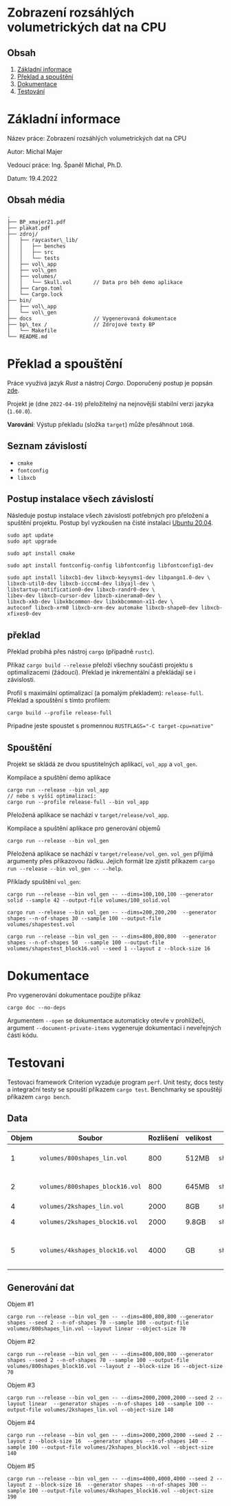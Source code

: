 # Zobrazení rozsáhlých volumetrických dat na CPU

## Obsah
1. [Základní informace](#základní-informace)
2. [Překlad a spouštění](#překlad-a-spouštění)
3. [Dokumentace](#dokumentace)
4. [Testování](#Testovani)

# Základní informace

Název práce:    Zobrazení rozsáhlých volumetrických dat na CPU

Autor:          Michal Majer

Vedoucí práce:  Ing. Španěl Michal, Ph.D.

Datum:          19.4.2022

## Obsah média
```
.
├── BP_xmajer21.pdf
├── plakat.pdf
├── zdroj/
│   ├── raycaster\_lib/
│   │   ├── benches
│   │   ├── src
│   │   └── tests
│   ├── vol\_app
│   ├── vol\_gen
│   ├── volumes/
│   │   └── Skull.vol       // Data pro běh demo aplikace
│   ├── Cargo.toml
│   └── Cargo.lock
├── bin/
│   ├── vol\_app
│   └── vol\_gen
├── docs                    // Vygenerovaná dokumentace
├── bp\_tex /               // Zdrojové texty BP
│   └── Makefile
└── README.md
```

# Překlad a spouštění

Práce využívá jazyk *Rust* a nástroj *Cargo*.
Doporučený postup je popsán [zde](https://www.rust-lang.org/tools/install).

Projekt je (dne `2022-04-19`) přeložitelný na nejnovější stabilní verzi jazyka (`1.60.0`).

**Varování**: Výstup překladu (složka `target`) může přesáhnout `10GB`.

## Seznam závislostí

* `cmake`
* `fontconfig`
* `libxcb`

## Postup instalace všech závislostí

Následuje postup instalace všech závislostí potřebných pro přeložení a spuštění projektu.
Postup byl vyzkoušen na čisté instalaci [Ubuntu 20.04](https://releases.ubuntu.com/20.04/).

```
sudo apt update
sudo apt upgrade
```

```
sudo apt install cmake
```

```
sudo apt install fontconfig-config libfontconfig libfontconfig1-dev
```

```
sudo apt install libxcb1-dev libxcb-keysyms1-dev libpango1.0-dev \
libxcb-util0-dev libxcb-icccm4-dev libyajl-dev \
libstartup-notification0-dev libxcb-randr0-dev \
libev-dev libxcb-cursor-dev libxcb-xinerama0-dev \
libxcb-xkb-dev libxkbcommon-dev libxkbcommon-x11-dev \
autoconf libxcb-xrm0 libxcb-xrm-dev automake libxcb-shape0-dev libxcb-xfixes0-dev
```

## překlad

Překlad probíhá přes nástroj `cargo` (případně `rustc`).

Příkaz `cargo build --release` přeloží všechny součásti projektu s optimalizacemi (žádoucí).
Překlad je inkrementální a překládají se i závislosti.

Profil s maximální optimalizací (a pomalým překladem): `release-full`.
Překlad a spouštění s tímto profilem:
```
cargo build --profile release-full
```

Pripadne jeste spoustet s promennou `RUSTFLAGS="-C target-cpu=native"`

## Spouštění

Projekt se skládá ze dvou spustitelných aplikací, `vol_app` a `vol_gen`.

Kompilace a spuštění demo aplikace
```
cargo run --release --bin vol_app
// nebo s vyšší optimalizací:
cargo run --profile release-full --bin vol_app
```
Přeložená aplikace se nachází v `target/release/vol_app`.

Kompilace a spuštění aplikace pro generování objemů
```
cargo run --release --bin vol_gen
```
Přeložená aplikace se nachází v `target/release/vol_gen`.
`vol_gen` přijímá argumenty přes příkazovou řádku.
Jejich formát lze zjistit příkazem `cargo run --release --bin vol_gen -- --help`.

Příklady spuštění `vol_gen`:
```
cargo run --release --bin vol_gen -- --dims=100,100,100 --generator solid --sample 42 --output-file volumes/100_solid.vol

cargo run --release --bin vol_gen -- --dims=200,200,200  --generator shapes --n-of-shapes 30 --sample 100 --output-file volumes/shapestest.vol

cargo run --release --bin vol_gen -- --dims=800,800,800  --generator shapes --n-of-shapes 50  --sample 100 --output-file volumes/shapestest_block16.vol --seed 1 --layout z --block-size 16
```

# Dokumentace

Pro vygenerování dokumentace použijte příkaz
```
cargo doc --no-deps
```
Argumentem `--open` se dokumentace automaticky otevře v prohlížeči, argument `--document-private-items` vygeneruje dokumentaci i neveřejných částí kódu.

# Testovani

Testovaci framework Criterion vyzaduje program `perf`.
Unit testy, docs testy a integrační testy se spouští příkazem `cargo test`.
Benchmarky se spouštějí příkazem `cargo bench`.

## Data

| Objem | Soubor | Rozlišení | velikost | TF | Popis | 
| ----------- | ---------- | ---------- | ---------- | ---------- | ---------- |
| 1 | `volumes/800shapes_lin.vol` | 800 | 512MB | `shapes` | Porovnani single thread reseni |
| 2 | `volumes/800shapes_block16.vol` | 800 | 645MB | `shapes` | Porovnani single thread reseni |
| 4 | `volumes/2kshapes_lin.vol` | 2000 | 8GB | `shapes` | d |
| 4 | `volumes/2kshapes_block16.vol` | 2000 | 9.8GB | `shapes` | Optimalizovane reseni |
| 5 | `volumes/4kshapes_block16.vol` | 4000 | GB | `shapes` | Optimalizovane reseni, pouze stream ze souboru |

## Generování dat

Objem #1
```
cargo run --release --bin vol_gen -- --dims=800,800,800 --generator shapes --seed 2 --n-of-shapes 70 --sample 100 --output-file volumes/800shapes_lin.vol --layout linear --object-size 70
```

Objem #2
```
cargo run --release --bin vol_gen -- --dims=800,800,800 --generator shapes --seed 2 --n-of-shapes 70 --sample 100 --output-file volumes/800shapes_block16.vol --layout z --block-size 16 --object-size 70
```

Objem #3
```
cargo run --release --bin vol_gen -- --dims=2000,2000,2000 --seed 2 --layout linear  --generator shapes --n-of-shapes 140 --sample 100 --output-file volumes/2kshapes_lin.vol --object-size 140
```

Objem #4
```
cargo run --release --bin vol_gen -- --dims=2000,2000,2000 --seed 2 --layout z --block-size 16  --generator shapes --n-of-shapes 140 --sample 100 --output-file volumes/2kshapes_block16.vol --object-size 140
```

Objem #5
```
cargo run --release --bin vol_gen -- --dims=4000,4000,4000 --seed 2 --layout z --block-size 16  --generator shapes --n-of-shapes 300 --sample 100 --output-file volumes/4kshapes_block16.vol --object-size 190
```